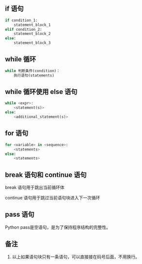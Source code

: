 ## if 语句

```python
if condition_1:
    statement_block_1
elif condition_2:
    statement_block_2
else:
    statement_block_3
```

## while 循环 

```python
while 判断条件(condition)：
    执行语句(statements)
```

## while 循环使用 else 语句

```python
while <expr>:
    <statement(s)>
else:
    <additional_statement(s)>
```

## for 语句

```python
for <variable> in <sequence>:
    <statements>
else:
    <statements>
```

## break 语句和 continue 语句

break 语句用于跳出当前循环体

continue 语句用于跳过当前语句块进入下一次循环

## pass 语句

Python pass是空语句，是为了保持程序结构的完整性。

## 备注

1. 以上如果语句块只有一条语句，可以直接接在码号后面，不用换行。